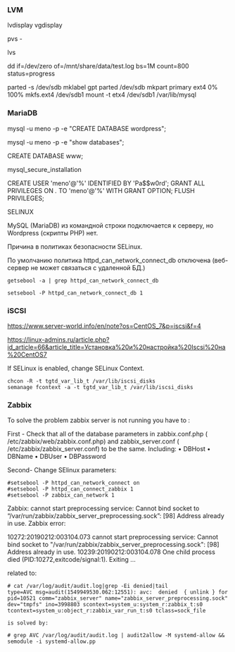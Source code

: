 ### LVM

lvdisplay
vgdisplay

pvs - 

lvs

dd if=/dev/zero of=/mnt/share/data/test.log bs=1M count=800 status=progress


parted -s /dev/sdb mklabel gpt
parted /dev/sdb mkpart primary ext4 0% 100%
mkfs.ext4 /dev/sdb1 
mount -t etx4 /dev/sdb1 /var/lib/mysql

### MariaDB

mysql -u meno -p -e "CREATE DATABASE wordpress"; 

mysql -u meno -p -e "show databases"; 

CREATE DATABASE www;

mysql_secure_installation


CREATE USER 'meno'@'%' IDENTIFIED BY 'Pa$$w0rd';
GRANT ALL PRIVILEGES ON *.* TO 'meno'@'%' WITH GRANT OPTION;
FLUSH PRIVILEGES;



SELINUX

MySQL (MariaDB) из командной строки подключается к серверу, но Wordpress (скрипты PHP) нет.

Причина в политиках безопасности SELinux.

По умолчанию политика httpd_can_network_connect_db отключена (веб-сервер не может связаться с удаленной БД.)
```
getsebool -a | grep httpd_can_network_connect_db 

setsebool -P httpd_can_network_connect_db 1 
```


### iSCSI

https://www.server-world.info/en/note?os=CentOS_7&p=iscsi&f=4

https://linux-admins.ru/article.php?id_article=66&article_title=Установка%20и%20настройка%20Iscsi%20на%20CentOS7


If SELinux is enabled, change SELinux Context.
```
chcon -R -t tgtd_var_lib_t /var/lib/iscsi_disks
semanage fcontext -a -t tgtd_var_lib_t /var/lib/iscsi_disks
```

### Zabbix 

To solve the problem zabbix server is not running you have to :

First - Check that all of the database parameters in zabbix.conf.php ( /etc/zabbix/web/zabbix.conf.php) and zabbix_server.conf ( /etc/zabbix/zabbix_server.conf) to be the same. Including:
• DBHost
• DBName
• DBUser
• DBPassword

Second- Change SElinux parameters:
```
#setsebool -P httpd_can_network_connect on
#setsebool -P httpd_can_connect_zabbix 1
#setsebool -P zabbix_can_network 1
```

Zabbix: cannot start preprocessing service: Cannot bind socket to “/var/run/zabbix/zabbix_server_preprocessing.sock”: [98] Address already in use.
Zabbix error:

 10272:20190212:003104.073 cannot start preprocessing service: Cannot bind socket to "/var/run/zabbix/zabbix_server_preprocessing.sock": [98] Address already in use.
 10239:20190212:003104.078 One child process died (PID:10272,exitcode/signal:1). Exiting …

related to:
```
# cat /var/log/audit/audit.log|grep -Ei denied|tail
type=AVC msg=audit(1549949530.062:12551): avc:  denied  { unlink } for  pid=10521 comm="zabbix_server" name="zabbix_server_preprocessing.sock" dev="tmpfs" ino=3998803 scontext=system_u:system_r:zabbix_t:s0 tcontext=system_u:object_r:zabbix_var_run_t:s0 tclass=sock_file

is solved by:

# grep AVC /var/log/audit/audit.log | audit2allow -M systemd-allow && semodule -i systemd-allow.pp

```